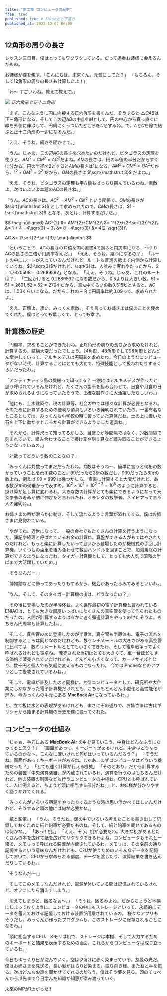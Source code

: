 ```yaml
---
title: "第二章 コンピュータの歴史"
free: true
published: true # falseだと下書き
published_at: 2023-12-07 06:00
---
```


## 12角形の周りの長さ
レッスン三日目。僕はとってもワクワクしている。だって遙香お姉様に会えるんだもの。

お姉様が姿を現す。「こんにちは。未來くん。元気にしてた？」
「もちろん。そして12角形の周りの長さも計算したよ！」

「わ〜 すごいわね。教えて教えて。」

![](https://storage.googleapis.com/zenn-user-upload/02118e11b441-20231207.png)
*正六角形と正十二角形*

「まず、こんなふうに円に内接する正六角形を書くんだ。そうすると $\triangle OAB$は正三角形になる。そしてこの辺$AB$の中点を$M$として、円の中心から真っ直ぐに線を外側に伸ばして、円周にくっついたところを$C$とするね。で、$A$と$C$を線で結ぶと正十二角形の一辺になるんだ。」

「ええ、そうね。続きを聞かせて。」

「うん。じゃあ、この辺$AC$の長さを求めたいのだけれど、ピタゴラスの定理を使うと、$AM^{2}+CM^{2}=AC^{2}$だよね。$AM$の長さは、円の半径の半分だからすぐに分かる。円の半径を2とすると$AM$の長さは1になる。$AM^{2} + OM^{2} = OA^{2}$だから、$1^{2} + OM^{2} = 2^{2}$ だから、$OM$の長さは $\sqrt{\mathstrut 3}$ だよね。」

「ええ、そうね。ピタゴラスの定理も平方根もばっちり掴んでいるわね。素敵よ。次はいよいよ本題の$AC$の長さね。」

「うん。$AC$の長さは、$AC^{2} = AM^{2}+CM^{2}$ という関係で、$OM$の長さが$\sqrt{\mathstrut 3}$ として求められたので、$CM$の長さは、$1 - \sqrt{\mathstrut 3}$ となる。あとは、計算するだけだ。」

$$
\begin{aligned}
AC^{2} &= AM^{2}+CM^{2}\\
       &= 1^{2}+(2-\sqrt{3})^{2}\\
       &= 1 + 4 - 4\sqrt{3} + 3\\
       &= 8 - 4\sqrt{3}\\
       &= 4(2-\sqrt{3})\\

AC     &= 2\sqrt{2-\sqrt{3}}
\end{aligned}
$$

「ということで、ACの長さの12倍を円の直径4で割ると円周率になる、つまりACの長さの三倍が円周率なんだ。」
「ええ、そうね。幾つになるの？」
「ルートの中にルートが入っているんだけれど、ルートも普通の数まず内側から計算していくね。$2-\sqrt{3}$だけれど、\sqrt{3}は、人並みに奢れやだったから、$2 - 1.7320508 = 0.2689592$」となる。
「ええ、そうね。じゃあ、これのルートは？」
「二回かけると $0.2689592$ になる数だから、$0.5$よりは大きい数。$51 \times 51 = 2601, 52 \times 52 = 2704$ だから、真ん中くらいの数$0.515$だとすると、$AC$は、$1.03$くらいになる。だからこれの三倍で円周率は約$3.09$って、求められたよ。」

「ええ、正解よ。凄い。みっくん素敵。」そう言ってお姉さまは僕のことを褒めてくれた。僕はとっても嬉しくて、とっても幸せ。

## 計算機の歴史

「円周率、求めることができたわね。正12角形の周りの長さから求めたけれど、計算するの、結構大変だったでしょう。24角形、48角形そして96角形とどんどん増やしていって、アルキメデスは円周率を求めたわ。今日のようなコンピュータがない時代、計算することはとても大変で、特殊技能として扱われたりするくらいだったわ。」

「アンティキティラ島の機械って知ってる？ 一説にはアルキメデスが作ったと思う呼ばれているんだけれど、たくさんの歯車を組み合わせて、日食や月食の日が求められるようになっていたそうで、正確な暦作りに大活躍したらしいわ。」

「他にも、土木建築や、税の計算等、社会の中では様々な計算が必要となるわ。そのために計算するための便利な道具もいろいろ発明されていたの。一番有名なところとしては、みっくんも小学校の時に習っていた算盤だね。土の上に置いた石を上下に動かすところから計算ができるようにした道具ね。」

「それから、計算尺って知ってるかしら。目盛りが等間隔ではなく、対数間隔で刻まれていて、組み合わせることで掛け算や割り算など読み取ることができるようになっているの。」

「対数ってどういう数のことなの？」

「みっくんは対数ってまだだったわね。対数はそうね〜、簡単に言うと何桁の数かっていうことを示す数のこと。99だったら2桁の数だし、999だったら3桁の数よね。例えば $99$ × $999$ は幾つかしら。 素直に計算すると大変だけれど、ある数が10の何乗かって表すの。$10^{2} \times 10^{3} = 10^{2+3} = 10^5$ のように計算すると、掛け算が足し算に変わるわ。大きな数の計算がとても楽にできるようになって天文学者の寿命が倍に伸びたと言われたわ。オランダの数学者。ネイピアって言う人の発明ね。」

お姉さまの唇が滑らかに動き、そして流れるように言葉が溢れてくる。僕はお姉さまに見惚れている。

「やがてね、近世になって、一般の会社でもたくさんの計算を行うようになった。簿記や経理と呼ばれているお金の計算ね。算盤ができる人がもてはやされたのだけれど、もっと楽に計算したいって思いから登場したのが機械式の手回し計算機。いくつもの歯車を組み合わせて数回ハンドルを回すことで、加減乗除の計算ができるようになったわ。タイガー計算機として、とっても大人気で昭和の半ばまで大活躍していたの。」

「そうなんだー。」

「博物館などに飾ってあったりもするから、機会があったらみてみるといいわ。」

「うん。そして、そのタイガー計算機の後は、どうなったの？」

「その後に登場したのが半導体ね。よく世界最初の電子計算機と言われているENIACは、とても大きな部屋いっぱいにたくさんの真空管を使って作られたものだったの。人間が計算するよりはるかに速く弾道計算をやってのけたそうよ。もちろん円周率も計算したわ。」

「そして、真空管の次に登場したのが半導体。真空管も半導体も、電子の流れを制御するところは同じなのだけれども、数センチメートルの大きさがある真空管に比べては、数ミリメートルととても小さくできたわ。そして電卓戦争ってよく呼ばれるけれども電卓ね。 発売された当初はとても大きくて、車一台ほどもする価格で販売されていたけれども、どんどん小さくなって、カードサイズとなり、数千円と個人でも気軽に変えるものになったわ。 今ではiPhoneなどのアプリとして搭載されているわね。」

「そして、電卓が普及したのと同様に、大型コンピュータとして、研究所や大企業にしかなかった電子計算機だけれども、こちらもどんどん小型化と高性能化が進み、今みっくんの手元にある **MacBook Air**になっているわ。」

と、立て板に水との表現があるけれども、まさにその通りで、お姉さまは古代ギリシャから始まる計算機の歴史を僕に語ってくれた。

## コンピュータの仕組み

「じゃぁ、手元にある **MacBook Air** の中を見ていこう。中身はどんなふうになってると思う？」
「画面があって、キーボードがあるけれど、中身はどうなっているのかな〜。こんなに薄いけれど何がはいっているんだろう？」
「そうだね。画面があってキーボードがあるね。じゃあ、まずコンピュータはどういう機械だった？」
「とても速く計算が行える機械」
「そのとおり。だから計算するための装置「中央演算装置」が内蔵されているわ。演算を行うのはもちろんだけれど、他の装置の制御なども行うコンピュータの中枢ね。CPUとも呼ばれていて、人に例えると、ちょうど頭に相当する部分だね。」と、お姉様が分かりやすく語りかけてくれる。

「みっくんがいろいろ宿題をやったりするような時は思い浮かべてほしいんだけれど、そうすると頭の他には何が必要かな。」

「紙と鉛筆。」
「うん、そうだね。頭の中でいろいろ考えたことを書き出して記録しておくために紙と鉛筆が必要だものね。そして、紙と鉛筆を載せてあるものは何かな。」
「あっ！机。」
「ええ、そう。机が必要だわ。大きな机があるとたくさんの本を広げて紙を広げてサクサクできるわよね。コンピュータもそれと一緒で、メモリって呼ばれる装置が内蔵されているわ。メモリは、その名前の通り記憶するという意味なんだけれども、CPUが使うためのいろんなデータを記憶しておいて、CPUから求められる都度、データを渡したり、演算結果を書き込んだりしているわ。」

「そうなんだ〜。」

「そしてこのメモリなんだけれど、電源が付いている間は記憶されているけれど、オフにしたら消えてしまう。」

「消えてしまうと、困るなぁ〜。」
「そうね。困るわよね。だからちょうど本棚にしまっておくように、コンピュータの中にもストレージといって、永続的にデータを蓄えておける記憶しておける装置が用意されているの。 様々なアプリもそうだし、みっくんが作ったプログラムも、このストレージに保存されることになるわ。」

「頭に相当するCPU、メモリは机で、ストレージは本棚、そして入力するためのキーボードと結果を表示するための画面。これらからコンピュータは成り立っているわ。」

今日もゆっくり日が沈んでいく。空は夕焼けに赤く染まっている。慈愛の光だ。僕はお姉さまを見送る。長い髪がはらりと染まる。振り向き様、またねと手を振る。次はどんなお話を聞かせてくれるのだろう。僕はそう夢を見る。頭のてっぺんから爪先まで今日学んだ知識が知恵が染み渡っていく。

未來のMPが1上がった!!
